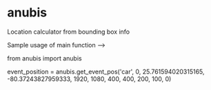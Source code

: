 # anubis
Location calculator from bounding box info

Sample usage of main function -->

from anubis import anubis

event_position = anubis.get_event_pos('car', 0, 25.761594020315165, -80.37243827959333, 1920, 1080, 400, 400, 200, 100, 0)

